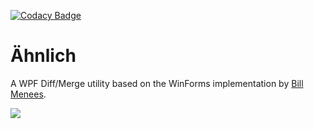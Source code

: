 [![Codacy Badge](https://api.codacy.com/project/badge/Grade/4150b6ac353a47abae679c1f29827d13)](https://www.codacy.com?utm_source=github.com&amp;utm_medium=referral&amp;utm_content=Dirkster99/Diff&amp;utm_campaign=Badge_Grade)

# Ähnlich
A WPF Diff/Merge utility based on the WinForms implementation by [Bill Menees](http://menees.com/). 

![](https://raw.githubusercontent.com/Dirkster99/Aehnlich/master/source/00%20Docs/%C3%84hnlichDemo.png?token=ACB_JMEdMFu_upNlekJO3jMpaO1MaQz3ks5cfw7gwA%3D%3D)
